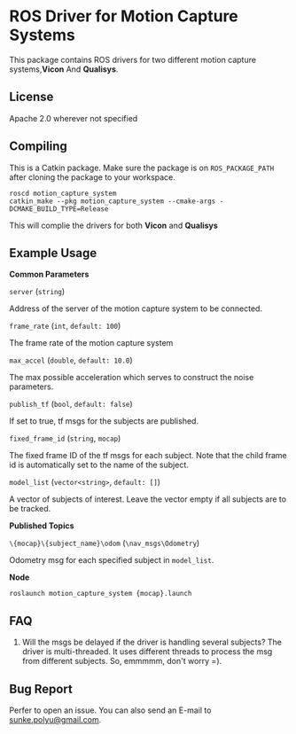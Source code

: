 # ROS Driver for Motion Capture Systems
This package contains ROS drivers for two different motion capture systems,**Vicon** And **Qualisys**.

## License
Apache 2.0 wherever not specified

## Compiling
This is a Catkin package. Make sure the package is on `ROS_PACKAGE_PATH` after cloning the package to your workspace.

```
roscd motion_capture_system
catkin_make --pkg motion_capture_system --cmake-args -DCMAKE_BUILD_TYPE=Release
```

This will complie the drivers for both **Vicon** and **Qualisys**

## Example Usage

**Common Parameters**

`server` (`string`)

Address of the server of the motion capture system to be connected.

`frame_rate` (`int`, `default: 100`)

The frame rate of the motion capture system

`max_accel` (`double`, `default: 10.0`)

The max possible acceleration which serves to construct the noise parameters.

`publish_tf` (`bool`, `default: false`)

If set to true, tf msgs for the subjects are published.

`fixed_frame_id` (`string`, `mocap`)

The fixed frame ID of the tf msgs for each subject. Note that the child frame id is automatically set to the name of the subject.

`model_list` (`vector<string>`, `default: []`)

A vector of subjects of interest. Leave the vector empty if all subjects are to be tracked.

**Published Topics**

`\{mocap}\{subject_name}\odom` (`\nav_msgs\Odometry`)

Odometry msg for each specified subject in `model_list`.

**Node**

`roslaunch motion_capture_system {mocap}.launch`

## FAQ

1. Will the msgs be delayed if the driver is handling several subjects? The driver is multi-threaded. It uses different threads to process the msg from different subjects. So, emmmmm, don't worry =).

## Bug Report

Perfer to open an issue. You can also send an E-mail to sunke.polyu@gmail.com.
